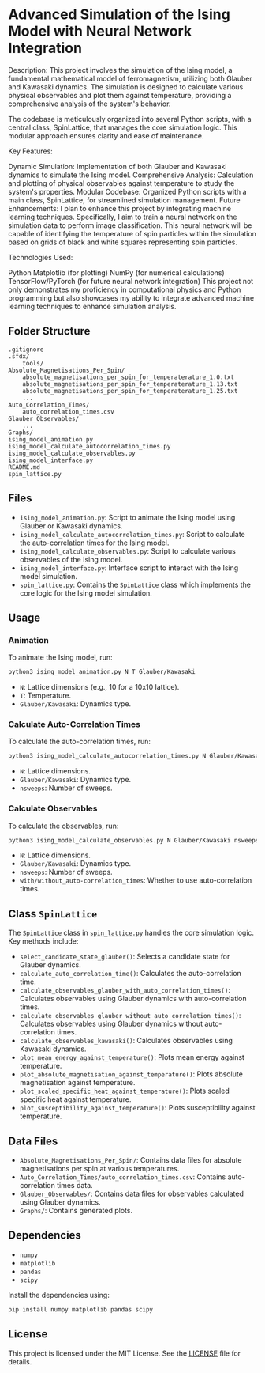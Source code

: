 # Advanced Simulation of the Ising Model with Neural Network Integration

Description: This project involves the simulation of the Ising model, a fundamental mathematical model of ferromagnetism, utilizing both Glauber and Kawasaki dynamics. The simulation is designed to calculate various physical observables and plot them against temperature, providing a comprehensive analysis of the system's behavior.

The codebase is meticulously organized into several Python scripts, with a central class, SpinLattice, that manages the core simulation logic. This modular approach ensures clarity and ease of maintenance.

Key Features:

Dynamic Simulation: Implementation of both Glauber and Kawasaki dynamics to simulate the Ising model.
Comprehensive Analysis: Calculation and plotting of physical observables against temperature to study the system's properties.
Modular Codebase: Organized Python scripts with a main class, SpinLattice, for streamlined simulation management.
Future Enhancements: I plan to enhance this project by integrating machine learning techniques. Specifically, I aim to train a neural network on the simulation data to perform image classification. This neural network will be capable of identifying the temperature of spin particles within the simulation based on grids of black and white squares representing spin particles.

Technologies Used:

Python
Matplotlib (for plotting)
NumPy (for numerical calculations)
TensorFlow/PyTorch (for future neural network integration)
This project not only demonstrates my proficiency in computational physics and Python programming but also showcases my ability to integrate advanced machine learning techniques to enhance simulation analysis.

## Folder Structure

```
.gitignore
.sfdx/
    tools/
Absolute_Magnetisations_Per_Spin/
    absolute_magnetisations_per_spin_for_temperaterature_1.0.txt
    absolute_magnetisations_per_spin_for_temperaterature_1.13.txt
    absolute_magnetisations_per_spin_for_temperaterature_1.25.txt
    ...
Auto_Correlation_Times/
    auto_correlation_times.csv
Glauber_Observables/
    ...
Graphs/
ising_model_animation.py
ising_model_calculate_autocorrelation_times.py
ising_model_calculate_observables.py
ising_model_interface.py
README.md
spin_lattice.py
```

## Files

- `ising_model_animation.py`: Script to animate the Ising model using Glauber or Kawasaki dynamics.
- `ising_model_calculate_autocorrelation_times.py`: Script to calculate the auto-correlation times for the Ising model.
- `ising_model_calculate_observables.py`: Script to calculate various observables of the Ising model.
- `ising_model_interface.py`: Interface script to interact with the Ising model simulation.
- `spin_lattice.py`: Contains the `SpinLattice` class which implements the core logic for the Ising model simulation.

## Usage

### Animation

To animate the Ising model, run:

```sh
python3 ising_model_animation.py N T Glauber/Kawasaki
```

- `N`: Lattice dimensions (e.g., 10 for a 10x10 lattice).
- `T`: Temperature.
- `Glauber/Kawasaki`: Dynamics type.

### Calculate Auto-Correlation Times

To calculate the auto-correlation times, run:

```sh
python3 ising_model_calculate_autocorrelation_times.py N Glauber/Kawasaki nsweeps
```

- `N`: Lattice dimensions.
- `Glauber/Kawasaki`: Dynamics type.
- `nsweeps`: Number of sweeps.

### Calculate Observables

To calculate the observables, run:

```sh
python3 ising_model_calculate_observables.py N Glauber/Kawasaki nsweeps with/without_auto-correlation_times
```

- `N`: Lattice dimensions.
- `Glauber/Kawasaki`: Dynamics type.
- `nsweeps`: Number of sweeps.
- `with/without_auto-correlation_times`: Whether to use auto-correlation times.

## Class `SpinLattice`

The `SpinLattice` class in [`spin_lattice.py`](spin_lattice.py) handles the core simulation logic. Key methods include:

- `select_candidate_state_glauber()`: Selects a candidate state for Glauber dynamics.
- `calculate_auto_correlation_time()`: Calculates the auto-correlation time.
- `calculate_observables_glauber_with_auto_correlation_times()`: Calculates observables using Glauber dynamics with auto-correlation times.
- `calculate_observables_glauber_without_auto_correlation_times()`: Calculates observables using Glauber dynamics without auto-correlation times.
- `calculate_observables_kawasaki()`: Calculates observables using Kawasaki dynamics.
- `plot_mean_energy_against_temperature()`: Plots mean energy against temperature.
- `plot_absolute_magnetisation_against_temperature()`: Plots absolute magnetisation against temperature.
- `plot_scaled_specific_heat_against_temperature()`: Plots scaled specific heat against temperature.
- `plot_susceptibility_against_temperature()`: Plots susceptibility against temperature.

## Data Files

- `Absolute_Magnetisations_Per_Spin/`: Contains data files for absolute magnetisations per spin at various temperatures.
- `Auto_Correlation_Times/auto_correlation_times.csv`: Contains auto-correlation times data.
- `Glauber_Observables/`: Contains data files for observables calculated using Glauber dynamics.
- `Graphs/`: Contains generated plots.

## Dependencies

- `numpy`
- `matplotlib`
- `pandas`
- `scipy`

Install the dependencies using:

```sh
pip install numpy matplotlib pandas scipy
```

## License

This project is licensed under the MIT License. See the [LICENSE](LICENSE) file for details.
